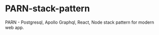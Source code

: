 # PARN-stack-pattern
PARN - Postgresql, Apollo Graphql, React, Node stack pattern for modern web app.

